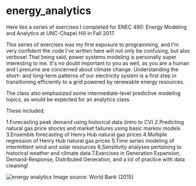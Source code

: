 # energy_analytics

Here lies a series of exercises I completed for ENEC 490: Energy Modeling and Analytics at UNC-Chapel Hill in Fall 2017. 

This series of exercises was my first exposure to programming, and I'm very confident the code I've written here will not only be confusing, but also verbose! That being said, power systems modeling is personally super interesting to me. It's no doubt important to you as well, as you are a human and I presume are concerned about climate change. Understanding the short- and long-term patterns of our electricity system is a first step in transitioning efficiently to a grid powered by renewable energy resources. 

The class also emphasized some intermediate-level predictive modeling topics, as would be expected for an analytics class.

These included: 

1.Forecasting peak demand using historical data (intro to CV)
2.Predicting natural gas price shocks and market failures using basic markov models
3.Ensemble forecasting of Henry Hub natural gas prices
4.Multiple regression of Henry Hub natural gas prices
5.Time series modeling of intermittent wind and solar resources
6.Sensitivity analyses pertaining to historical weather and climate data
7.Exercises in Generation Expansion, Demand-Response, Distributed Generation, and a lot of practice with data cleaning!

![energy analytics](http://blogs.worldbank.org/ic4d/files/ic4d/ict_energyanalyticsfordevelopment.jpg)
Image source: World Bank (2015)
